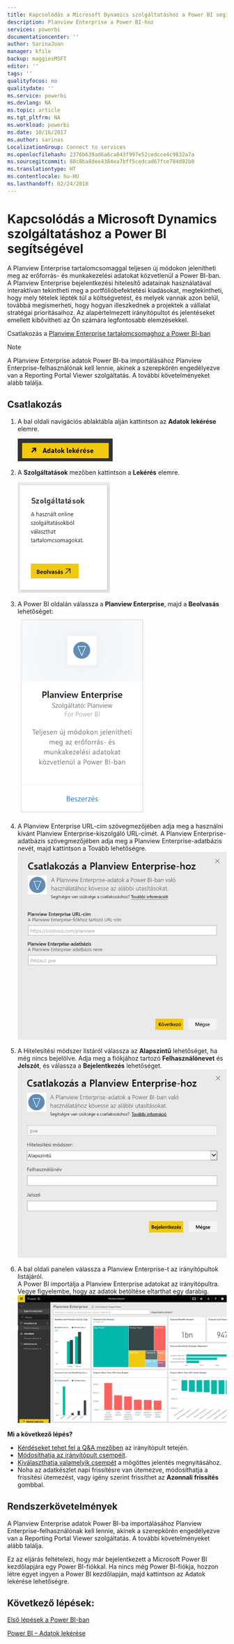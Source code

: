 ```yaml
---
title: Kapcsolódás a Microsoft Dynamics szolgáltatáshoz a Power BI segítségével
description: Planview Enterprise a Power BI-hoz
services: powerbi
documentationcenter: ''
author: SarinaJoan
manager: kfile
backup: maggiesMSFT
editor: ''
tags: ''
qualityfocus: no
qualitydate: ''
ms.service: powerbi
ms.devlang: NA
ms.topic: article
ms.tgt_pltfrm: NA
ms.workload: powerbi
ms.date: 10/16/2017
ms.author: sarinas
LocalizationGroup: Connect to services
ms.openlocfilehash: 2376b639ad6a6ca843f997e52cedcce4c9832a7a
ms.sourcegitcommit: 88c8ba8dee4384ea7bff5cedcad67fce784d92b0
ms.translationtype: HT
ms.contentlocale: hu-HU
ms.lasthandoff: 02/24/2018
---
```

# <a name="connect-to-planview-enterprise-with-power-bi"></a>Kapcsolódás a Microsoft Dynamics szolgáltatáshoz a Power BI segítségével
A Planview Enterprise tartalomcsomaggal teljesen új módokon jelenítheti meg az erőforrás- és munkakezelési adatokat közvetlenül a Power BI-ban. A Planview Enterprise bejelentkezési hitelesítő adatainak használatával interaktívan tekintheti meg a portfólióbefektetési kiadásokat, megtekintheti, hogy mely tételek lépték túl a költségvetést, és melyek vannak azon belül, továbbá megismerheti, hogy hogyan illeszkednek a projektek a vállalat stratégai prioritásaihoz. Az alapértelmezett irányítópultot és jelentéseket emellett kibővítheti az Ön számára legfontosabb elemzésekkel.

Csatlakozás a [Planview Enterprise tartalomcsomaghoz a Power BI-ban](https://app.powerbi.com/getdata/services/planview-enterprise)

>[!NOTE]
>A Planview Enterprise adatok Power BI-ba importálásához Planview Enterprise-felhasználónak kell lennie, akinek a szerepkörén engedélyezve van a Reporting Portal Viewer szolgáltatás. A további követelményeket alább találja.

## <a name="how-to-connect"></a>Csatlakozás
1. A bal oldali navigációs ablaktábla alján kattintson az **Adatok lekérése** elemre.
   
    ![](media/service-connect-to-planview/get.png)
2. A **Szolgáltatások** mezőben kattintson a **Lekérés** elemre.
   
    ![](media/service-connect-to-planview/services.png)
3. A Power BI oldalán válassza a **Planview Enterprise**, majd a **Beolvasás** lehetőséget:  
    ![](media/service-connect-to-planview/planview.png)
4. A Planview Enterprise URL-cím szövegmezőjében adja meg a használni kívánt Planview Enterprise-kiszolgáló URL-címét. A Planview Enterprise-adatbázis szövegmezőjében adja meg a Planview Enterprise-adatbázis nevét, majd kattintson a Tovább lehetőségre.  
    ![](media/service-connect-to-planview/params.png)
5. A Hitelesítési módszer listáról válassza az **Alapszintű** lehetőséget, ha még nincs bejelölve. Adja meg a fiókjához tartozó **Felhasználónevet** és **Jelszót**, és válassza a **Bejelentkezés** lehetőséget.  
   ![](media/service-connect-to-planview/creds.png)
6. A bal oldali panelen válassza a Planview Enterprise-t az irányítópultok listájáról.  
     A Power BI importálja a Planview Enterprise adatokat az irányítópultra. Vegye figyelembe, hogy az adatok betöltése eltarthat egy darabig.  
    ![](media/service-connect-to-planview/dashboard.png)

**Mi a következő lépés?**

* [Kérdéseket tehet fel a Q&A mezőben](power-bi-q-and-a.md) az irányítópult tetején.
* [Módosíthatja az irányítópult csempéit](service-dashboard-edit-tile.md).
* [Kiválaszthatja valamelyik csempét](service-dashboard-tiles.md) a mögöttes jelentés megnyitásához.
* Noha az adatkészlet napi frissítésre van ütemezve, módosíthatja a frissítési ütemezést, vagy igény szerint frissíthet az **Azonnali frissítés** gombbal.

## <a name="system-requirements"></a>Rendszerkövetelmények
A Planview Enterprise adatok Power BI-ba importálásához Planview Enterprise-felhasználónak kell lennie, akinek a szerepkörén engedélyezve van a Reporting Portal Viewer szolgáltatás. A további követelményeket alább találja.

Ez az eljárás feltételezi, hogy már bejelentkezett a Microsoft Power BI kezdőlapjára egy Power BI-fiókkal. Ha nincs még Power BI-fiókja, hozzon létre egyet ingyen a Power BI kezdőlapján, majd kattintson az Adatok lekérése lehetőségre.

## <a name="next-steps"></a>Következő lépések:

[Első lépések a Power BI-ban](service-get-started.md)

[Power BI – Adatok lekérése](service-get-data.md)